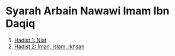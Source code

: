 # Syarah Arbain Nawawi Imam Ibn Daqiq

1. [Hadist 1: Niat](./1.md)
2. [Hadist 2: Iman, Islam, Ikhsan](./2.md)
